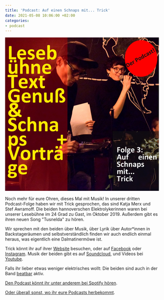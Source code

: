 ```yaml
---
title: 'Podcast: Auf einen Schnaps mit... Trick'
date: 2021-05-08 10:06:00 +02:00
categories:
- podcast
---
```


![podcast-Seite001_kl.jpeg](/uploads/podcast-Seite001_kl.jpeg)

Noch mehr für eure Ohren, dieses Mal mit Musik! In unserer dritten Podcast-Folge haben wir mit Trick gesprochen, das sind Katja Merx und Stef Awramoff. Die beiden hannoverschen Elektrolykerinnen waren bei unserer Lesebühne im  24 Grad zu Gast, im Oktober 2019. Außerdem gibt es ihren neuen Song "Tusnelda" zu hören.

Wir sprechen mit den beiden über Musik, über Lyrik über Autor\*innen in Backstageräumen und selbstverständlich finden wir auch endlich einmal heraus, was eigentlich eine Dalmatinermöwe ist.

Trick könnt ihr auf ihrer [Website](https://trickelektrolyrics.wordpress.com/) besuchen, oder  auf [Facebook](https://www.facebook.com/TrickHannover) oder [Instagram](https://www.instagram.com/trick_elektrolyrics/). Musik der beiden  gibt es auf [Soundcloud](https://soundcloud.com/trickhannover#/), und Videos bei [Youtube](https://www.youtube.com/channel/UCtAXN7ldV2d7b3hpgqypWRA).

Falls ihr lieber etwas weniger elektrisches wollt: Die beiden sind auch in der Band [beatbar](http://www.beatbar-band.de/) aktiv.

[Den Podcast könnt ihr unter anderem bei Spotify hören](https://open.spotify.com/show/4doq54rNTBpznOg9kJu2QT).

[Oder überall sonst, wo ihr eure Podcasts herbekommt](https://anchor.fm/lesebhne-text-genu--schnaps--vortrge/episodes/Folge-3-Auf-einen-Schnaps-mit----Trick-e10g2kv).